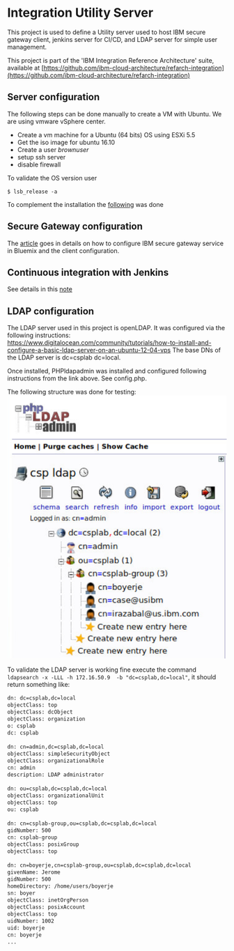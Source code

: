# Integration Utility Server
This project is used to define a Utility server used to host IBM secure gateway client, jenkins server for CI/CD, and LDAP server for simple user management.

This project is part of the 'IBM Integration Reference Architecture' suite, available at [https://github.com/ibm-cloud-architecture/refarch-integration](https://github.com/ibm-cloud-architecture/refarch-integration)

## Server configuration
The following steps can be done manually to create a VM with Ubuntu. We are using vmware vSphere center.
* Create a vm machine for a Ubuntu (64 bits) OS using ESXi 5.5
* Get the iso image for ubuntu 16.10
* Create a user *brownuser*
* setup ssh server
* disable firewall

To validate the OS version user
```
$ lsb_release -a
```
To complement the installation the [following](docs/sg_install_linux_client.md) was done
## Secure Gateway configuration
The [article](docs/ConfigureSecureGateway.md) goes in details on how to configure IBM secure gateway service in Bluemix and the client configuration.

## Continuous integration with Jenkins
See details in this [note](docs/cicd.md)

## LDAP configuration
The LDAP server used in this project is openLDAP. It was configured via the following instructions:
https://www.digitalocean.com/community/tutorials/how-to-install-and-configure-a-basic-ldap-server-on-an-ubuntu-12-04-vps
The base DNs of the LDAP server is dc=csplab dc=local.

Once installed, PHPldapadmin was installed and configured following instructions from the link above. See config.php.

The following structure was done for testing:
![](docs/csplab.png)

To validate the LDAP server is working fine execute the command `ldapsearch -x -LLL -h 172.16.50.9  -b "dc=csplab,dc=local"`, it should return something like:
```
dn: dc=csplab,dc=local
objectClass: top
objectClass: dcObject
objectClass: organization
o: csplab
dc: csplab

dn: cn=admin,dc=csplab,dc=local
objectClass: simpleSecurityObject
objectClass: organizationalRole
cn: admin
description: LDAP administrator

dn: ou=csplab,dc=csplab,dc=local
objectClass: organizationalUnit
objectClass: top
ou: csplab

dn: cn=csplab-group,ou=csplab,dc=csplab,dc=local
gidNumber: 500
cn: csplab-group
objectClass: posixGroup
objectClass: top

dn: cn=boyerje,cn=csplab-group,ou=csplab,dc=csplab,dc=local
givenName: Jerome
gidNumber: 500
homeDirectory: /home/users/boyerje
sn: boyer
objectClass: inetOrgPerson
objectClass: posixAccount
objectClass: top
uidNumber: 1002
uid: boyerje
cn: boyerje
...
```
